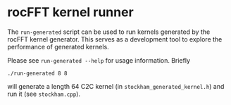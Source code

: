 # rocFFT kernel runner

The `run-generated` script can be used to run kernels generated by the
rocFFT kernel generator.  This serves as a development tool to explore
the performance of generated kernels.

Please see `run-generated --help` for usage information.  Briefly

    ./run-generated 8 8

will generate a length 64 C2C kernel (in
`stockham_generated_kernel.h`) and run it (see `stockham.cpp`).
